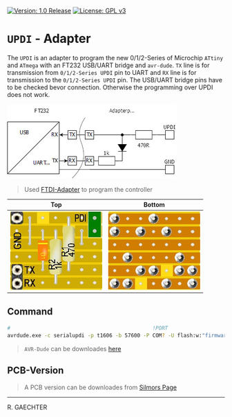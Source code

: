 [![Version: 1.0 Release](https://img.shields.io/badge/Version-1.0%20Release-green.svg)](https://github.com/0x007e/updi) [![License: GPL v3](https://img.shields.io/badge/License-GPL%20v3-blue.svg)](https://www.gnu.org/licenses/gpl-3.0)

# `UPDI` - Adapter

The `UPDI` is an adapter to program the new 0/1/2-Series of Microchip `ATtiny` and `ATmega` with an FT232 USB/UART bridge and `avr-dude`. `TX` line is for transmission from `0/1/2-Series UPDI` pin to UART and `RX` line is for transmission to the `0/1/2-Series UPDI` pin. The USB/UART bridge pins have to be checked bevor connection. Otherwise the programming over UPDI does not work.

![USB/UART Bridge](./images/updi-ft232-schema.jpg)

> Used [FTDI-Adapter](https://www.mikroe.com/usb-uart-board) to program the controller

| Top                           | Bottom                              |
|:-----------------------------:|:-----------------------------------:|
| ![Top](./images/UPDI_top.jpg) | ![Bottom](./images/UPDI_bottom.jpg) |

## Command

``` bash
#                                              !PORT
avrdude.exe -c serialupdi -p t1606 -b 57600 -P COM? -U flash:w:"firmware.hex":a -U eeprom:w:"firmware.eep":a -v
```

> `AVR-Dude` can be downloades [here](https://github.com/avrdudes/avrdude/releases)

## PCB-Version

> A PCB version can be downloades from [Silmors Page](http://silmor.de/tronic.updi.php)

---

R. GAECHTER
